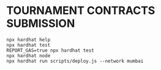 # TOURNAMENT CONTRACTS SUBMISSION

```shell
npx hardhat help
npx hardhat test
REPORT_GAS=true npx hardhat test
npx hardhat node
npx hardhat run scripts/deploy.js --network mumbai
```
